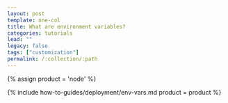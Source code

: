 ```yaml
---
layout: post
template: one-col
title: What are environment variables?
categories: tutorials
lead: ""
legacy: false
tags: ["customization"]
permalink: /:collection/:path
---
```


{% assign product = 'node' %}

{% include how-to-guides/deployment/env-vars.md product = product %}
